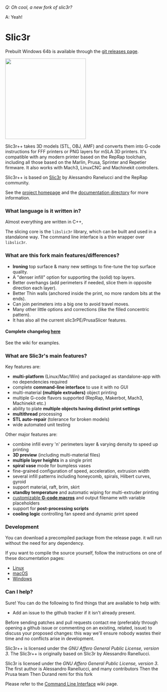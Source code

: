 _Q: Oh cool, a new fork of slic3r?_

A: Yeah!

Slic3r
======
Prebuilt Windows 64b is available through the [git releases page](https://github.com/supermerill/Slic3r/releases).

<img width=256 src=https://cloud.githubusercontent.com/assets/31754/22719818/09998c92-ed6d-11e6-9fa0-09de638f3a36.png />

Slic3r++ takes 3D models (STL, OBJ, AMF) and converts them into G-code
instructions for FFF printers or PNG layers for mSLA 3D printers. It's
compatible with any modern printer based on the RepRap toolchain, including all
those based on the Marlin, Prusa, Sprinter and Repetier firmware. It also works
with Mach3, LinuxCNC and Machinekit controllers.

Slic3r++ is based on [Slic3r](https://github.com/Slic3r/Slic3r) by Alessandro Ranelucci and the RepRap community.

See the [project homepage](https://www.prusa3d.com/slic3r-prusa-edition/) and
the [documentation directory](doc/) for more information.

### What language is it written in?

Almost everything are written in C++,

The slicing core is the `libslic3r` library, which can be built and used in a standalone way.
The command line interface is a thin wrapper over `libslic3r`.

### What are this fork main features/differences?

* **Ironing** top surface & many new settings to fine-tune the top surface quality.
* A "denser infill" option for supporting the (solid) top layers.
* Better overhangs (add perimeters if needed, slice them in opposite direction each layer).
* Better Thin walls (anchored inside the print, no more random bits at the ends).
* Can join perimeters into a big one to avoid travel moves.
* Many other little options and corrections (like the filled concentric pattern).
* It has also all the current slic3rPE/PrusaSlicer features.

#### Complete changelog [here](https://github.com/supermerill/Slic3r/wiki)

See the wiki for examples.

### What are Slic3r's main features?

Key features are:

* **multi-platform** (Linux/Mac/Win) and packaged as standalone-app with no dependencies required
* complete **command-line interface** to use it with no GUI
* multi-material **(multiple extruders)** object printing
* multiple G-code flavors supported (RepRap, Makerbot, Mach3, Machinekit etc.)
* ability to plate **multiple objects having distinct print settings**
* **multithread** processing
* **STL auto-repair** (tolerance for broken models)
* wide automated unit testing

Other major features are:

* combine infill every 'n' perimeters layer & varying density to speed up printing
* **3D preview** (including multi-material files)
* **multiple layer heights** in a single print
* **spiral vase** mode for bumpless vases
* fine-grained configuration of speed, acceleration, extrusion width
* several infill patterns including honeycomb, spirals, Hilbert curves, gyroid
* support material, raft, brim, skirt
* **standby temperature** and automatic wiping for multi-extruder printing
* [customizable **G-code macros**](https://github.com/prusa3d/PrusaSlicer/wiki/Slic3r-Prusa-Edition-Macro-Language) and output filename with variable placeholders
* support for **post-processing scripts**
* **cooling logic** controlling fan speed and dynamic print speed

### Development

You can download a precompiled package from the release page.
it will run without the need for any dependency.


If you want to compile the source yourself, follow the instructions on one of
these documentation pages:
* [Linux](doc/How%20to%20build%20-%20Linux%20et%20al.md)
* [macOS](doc/How%20to%20build%20-%20Mac%20OS.md)
* [Windows](doc/How%20to%20build%20-%20Windows.md)
### Can I help?

Sure! You can do the following to find things that are available to help with:
* Add an issue to the github tracker if it isn't already present.

Before sending patches and pull requests contact me (preferably through opening a github issue or commenting on an existing, related, issue) to discuss your proposed
changes: this way we'll ensure nobody wastes their time and no conflicts arise in development.

Slic3r++ is licensed under the _GNU Affero General Public License, version 3_.
The Slic3r++ is originally based on Slic3r by Alessandro Ranellucci.

Slic3r is licensed under the _GNU Affero General Public License, version 3_.
The first author is Alessandro Ranellucci, and many contributors
Then the Prusa team
Then Durand remi for this fork

Please refer to the [Command Line Interface](https://github.com/prusa3d/PrusaSlicer/wiki/Command-Line-Interface) wiki page.
